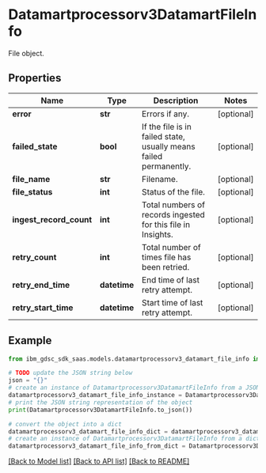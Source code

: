 # Datamartprocessorv3DatamartFileInfo

File object.

## Properties

Name | Type | Description | Notes
------------ | ------------- | ------------- | -------------
**error** | **str** | Errors if any. | [optional] 
**failed_state** | **bool** | If the file is in failed state, usually means failed permanently. | [optional] 
**file_name** | **str** | Filename. | [optional] 
**file_status** | **int** | Status of the file. | [optional] 
**ingest_record_count** | **int** | Total numbers of records ingested for this file in Insights. | [optional] 
**retry_count** | **int** | Total number of times file has been retried. | [optional] 
**retry_end_time** | **datetime** | End time of last retry attempt. | [optional] 
**retry_start_time** | **datetime** | Start time of last retry attempt. | [optional] 

## Example

```python
from ibm_gdsc_sdk_saas.models.datamartprocessorv3_datamart_file_info import Datamartprocessorv3DatamartFileInfo

# TODO update the JSON string below
json = "{}"
# create an instance of Datamartprocessorv3DatamartFileInfo from a JSON string
datamartprocessorv3_datamart_file_info_instance = Datamartprocessorv3DatamartFileInfo.from_json(json)
# print the JSON string representation of the object
print(Datamartprocessorv3DatamartFileInfo.to_json())

# convert the object into a dict
datamartprocessorv3_datamart_file_info_dict = datamartprocessorv3_datamart_file_info_instance.to_dict()
# create an instance of Datamartprocessorv3DatamartFileInfo from a dict
datamartprocessorv3_datamart_file_info_from_dict = Datamartprocessorv3DatamartFileInfo.from_dict(datamartprocessorv3_datamart_file_info_dict)
```
[[Back to Model list]](../README.md#documentation-for-models) [[Back to API list]](../README.md#documentation-for-api-endpoints) [[Back to README]](../README.md)



